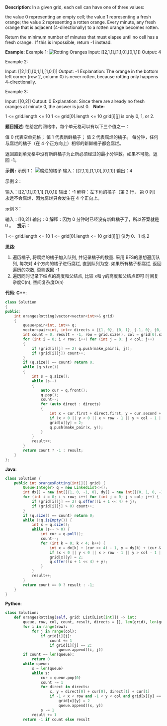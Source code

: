 __Description__:
In a given grid, each cell can have one of three values:

the value 0 representing an empty cell;
the value 1 representing a fresh orange;
the value 2 representing a rotten orange.
Every minute, any fresh orange that is adjacent (4-directionally) to a rotten orange becomes rotten.

Return the minimum number of minutes that must elapse until no cell has a fresh orange.  If this is impossible, return -1 instead.

__Example:__
Example 1:
![Rotting Oranges](https://assets.leetcode.com/uploads/2019/02/16/oranges.png)
Input: [[2,1,1],[1,1,0],[0,1,1]]
Output: 4

Example 2:

Input: [[2,1,1],[0,1,1],[1,0,1]]
Output: -1
Explanation:  The orange in the bottom left corner (row 2, column 0) is never rotten, because rotting only happens 4-directionally.

Example 3:

Input: [[0,2]]
Output: 0
Explanation:  Since there are already no fresh oranges at minute 0, the answer is just 0.
 
__Note:__

1 <= grid.length <= 10
1 <= grid[0].length <= 10
grid[i][j] is only 0, 1, or 2.

__题目描述__:
在给定的网格中，每个单元格可以有以下三个值之一：

值 0 代表空单元格；
值 1 代表新鲜橘子；
值 2 代表腐烂的橘子。
每分钟，任何与腐烂的橘子（在 4 个正方向上）相邻的新鲜橘子都会腐烂。

返回直到单元格中没有新鲜橘子为止所必须经过的最小分钟数。如果不可能，返回 -1。

__示例 :__
示例 1：
![腐烂的橘子](https://assets.leetcode.com/uploads/2019/02/16/oranges.png)
输入：[[2,1,1],[1,1,0],[0,1,1]]
输出：4

示例 2：

输入：[[2,1,1],[0,1,1],[1,0,1]]
输出：-1
解释：左下角的橘子（第 2 行， 第 0 列）永远不会腐烂，因为腐烂只会发生在 4 个正向上。

示例 3：

输入：[[0,2]]
输出：0
解释：因为 0 分钟时已经没有新鲜橘子了，所以答案就是 0 。
 
__提示：__

1 <= grid.length <= 10
1 <= grid[0].length <= 10
grid[i][j] 仅为 0、1 或 2

__思路__:
1. 遍历橘子, 将腐烂的橘子加入队列, 并记录橘子的数量. 采用 BFS的思想遍历队列, 每次对 4个方向的橘子进行腐烂, 直到队列为空. 如果所有橘子都腐烂, 返回遍历的次数, 否则返回 -1
2. 遍历同时记录下结点的高度和父结点, 比较 x和 y的高度和父结点即可
时间复杂度O(n), 空间复杂度O(n)

__代码__:
__C++__:
```C++
class Solution 
{
public:
    int orangesRotting(vector<vector<int>>& grid) 
    {
        queue<pair<int, int>> q;
        vector<pair<int, int>> directs = {{1, 0}, {0, 1}, {-1, 0}, {0, -1}};
        int count = 0, result = -1, row = grid.size(), col = grid[0].size();
        for (int i = 0; i < row; i++) for (int j = 0; j < col; j++)
        {
            if (grid[i][j] == 2) q.push(make_pair(i, j));
            if (grid[i][j]) count++;
        }
        if (q.size() == count) return 0;
        while (q.size())
        {
            int s = q.size();
            while (s--)
            {
                auto cur = q.front();
                q.pop();
                count--;
                for (auto direct : directs)
                {
                    int x = cur.first + direct.first, y = cur.second + direct.second;
                    if (x < 0 || y < 0 || x > row - 1 || y > col - 1 || grid[x][y] != 1) continue;
                    grid[x][y] = 2;
                    q.push(make_pair(x, y));
                }
            }
            result++;
        }
        return count ? -1 : result;
    }
};
```

__Java__:
```Java
class Solution {
    public int orangesRotting(int[][] grid) {
        Queue<Integer> q = new LinkedList<>();
        int dx[] = new int[]{1, 0, -1, 0}, dy[] = new int[]{0, 1, 0, -1}, row = grid.length, col = grid[0].length, count = 0, result = -1;
        for (int i = 0; i < row; i++) for (int j = 0; j < col; j++) {
            if (grid[i][j] == 2) q.offer((i + 1 << 4) + j);
            if (grid[i][j] > 0) count++;
        }
        if (q.size() == count) return 0;
        while (!q.isEmpty()) {
            int s = q.size();
            while (s-- > 0) {
                int cur = q.poll();
                count--;
                for (int k = 0; k < 4; k++) {
                    int x = dx[k] + (cur >> 4) - 1, y = dy[k] + (cur & 15);
                    if (x < 0 || y < 0 || x > row - 1 || y > col - 1 || grid[x][y] != 1) continue;
                    grid[x][y] = 2;
                    q.offer((x + 1 << 4) + y);
                }
            }
            result++;
        }
        return count == 0 ? result : -1;
    }
}
```

__Python__:
```Python
class Solution:
    def orangesRotting(self, grid: List[List[int]]) -> int:
        queue, row, col, count, result, directs = [], len(grid), len(grid[0]), 0, -1, [(1, 0), (0, 1), (-1, 0), (0, -1)]
        for i in range(row):
            for j in range(col):
                if grid[i][j]:
                    count += 1
                    if grid[i][j] == 2:
                        queue.append((i, j))
        if count == len(queue):
            return 0
        while queue:
            s = len(queue)
            while s:
                cur = queue.pop(0)
                count -= 1
                for direct in directs:
                    x, y = direct[0] + cur[0], direct[1] + cur[1]
                    if -1 < x < row and -1 < y < col and grid[x][y] == 1:
                        grid[x][y] = 2
                        queue.append((x, y))
                s -= 1
            result += 1
        return -1 if count else result
```